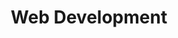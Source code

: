 ---
#preview details
title: "Web Development"
icon: "/img/icons/3.svg"
short: "We build fast, responsive websites that attract and convert travelers with seamless booking and language support."

#full details

description:
  - layout: 1
    title: Description
    content:
      <p>We design and develop modern, high-performance websites tailored specifically for tourism businesses. Our goal is not just to build beautiful websites, but to create powerful digital tools that convert visitors into paying customers. Every site we craft is mobile-optimized, SEO-friendly, and lightning-fast—ensuring an exceptional user experience across all devices. From seamless booking system integrations and multilingual support to custom features that reflect your brand’s uniqueness, we build with both the traveler and the business owner in mind. Whether you're just starting out or looking to scale, our websites help you attract more traffic, engage better with your audience, and ultimately grow your business in a competitive digital landscape.</p>
    divider: true

  - layout: 2
    title: Benefits
    content:
      <p>Our web development service empowers your tourism business with a strong digital presence that attracts, engages, and converts travelers. By combining strategy, design, and technology, we create websites that enhance your brand credibility and drive real growth. The result is a platform that not only looks great but works hard in the background—bringing in more customers, improving user experience, and positioning your business for long-term success.</p>
    list:
      - More Direct Bookings
      - Higher Visibility Through SEO
      - Reach a Global Audience
      - Fast Performance
      - Brand Credibility
    divider: false

sidebar:
  title: Info Area
  items:
    - layout: list
      title: Master Planning
      content:
        - Strategic Vision
        - Tailored Solutions
        - Scalability

    - layout: list
      title: Sustainability 
      content:
        - Eco-Friendly Practices
        - Long-Term Value
        - Support for Green Businesses

    - layout: list
      title: Innovation
      content:
        - Cutting-Edge Technology
        - Creative Design
        - Continuous Evolution
gallery:
  - image: /img/covers/1.jpg
    alt: image

  - image: /img/covers/2.jpg
    alt: image

  - image: /img/covers/4.jpg
    alt: image

description2:
  - layout: 1
    title: Perfect Planning
    content:
      <p>At Ceriture, we believe that every successful website starts with a solid foundation. Our planning process begins with understanding your business goals, your audience, and the unique value your tourism brand offers. This discovery phase allows us to define clear project objectives, identify technical and content needs, and outline the user journey from the first visit to conversion. With this structured approach, we minimize delays, avoid confusion, and ensure the final outcome is aligned with your vision and business strategy.</p>
    divider: false

  - layout: 1
    title: Approach
    content:
      <p>Our development approach is collaborative, client-focused, and results-driven. From the initial consultation to the final launch, we work closely with you to ensure each stage of the project reflects your goals and expectations. Communication is consistent, with a dedicated team member keeping you informed and involved throughout the process. After the website goes live, we continue to support your business by providing guidance, training, and maintenance options, ensuring your digital presence remains strong and effective over time.</p>
    divider: true

sidebar2:
  items:
    - layout: list
      title: Capabilities
      content:
        - Custom Website Development
        - Booking System Integration
        - Multilingual Website Solutions
        - Search Engine Optimization (SEO)
        - Responsive and Mobile-Optimized Design

    - layout: list
      title: Work Process
      content:
        - "Discovery and Research"
        - "Planning and Strategy"
        - "Design and Development"
        - "Testing and Launch"

faq:
  subtitle: Have Some Questions?
  title: We Can Help!
  button:
    label: More Questions?
    link: /contact
  items:
    - label: General information
      content: <p>Donec eu libero sit amet quam egestas semper. Aenean ultricies mi vitae est. Mauris placerat eleifend leo.</p>

    - label: Management of personal data
      content: <p>Pellentesque habitant morbi tristique senectus et netus et malesuada fames ac turpis egestas. Vestibulum tortor quam, feugiat vitae, ultricies eget, tempor sit amet, ante. Donec eu libero sit amet quam egestas semper. Aenean ultricies mi vitae est. Mauris placerat eleifend leo.</p>

    - label: Does Ruizarch accept article submissions?
      content: <p>Netus et malesuada fames ac turpis egestas. Vestibulum tortor quam, feugiat vitae, ultricies eget, tempor sit amet, ante. Donec eu libero sit amet quam egestas semper. Aenean ultricies mi vitae est. Mauris placerat eleifend leo.</p>

    - label: What is the Ruizarch insights app?
      content: <p>Malesuada fames ac turpis egestas. Vestibulum tortor quam, feugiat vitae, ultricies eget, tempor sit amet, ante. Donec eu libero sit amet quam egestas semper. Aenean ultricies mi vitae est. Mauris placerat eleifend leo.</p>
---